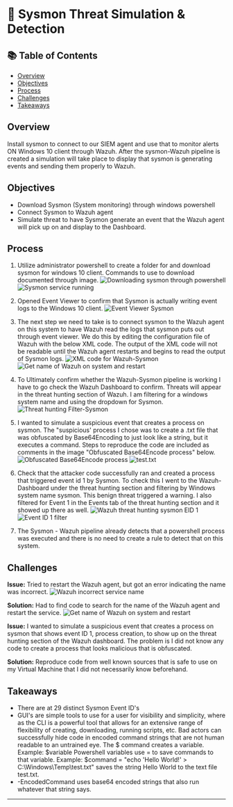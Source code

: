 # 🧪 Sysmon Threat Simulation & Detection

## 📚 Table of Contents

- [Overview](#overview)
- [Objectives](#objectives)
- [Process](#process)
- [Challenges](#challenges)
- [Takeaways](#takeaways)

## Overview

Install sysmon to connect to our SIEM agent and use that to monitor alerts ON Windows 10 client through Wazuh. After the sysmon-Wazuh pipeline is created a simulation will take place to display that sysmon is generating events and sending them properly to Wazuh.

## Objectives

- Download Sysmon (System monitoring) through windows powershell
- Connect Sysmon to Wazuh agent
- Simulate threat to have Sysmon generate an event that the Wazuh agent will pick up on and display to the Dashboard.

## Process

1. Utilize administrator powershell to create a folder for and download sysmon for windows 10 client. Commands to use to download documented through image.
![Downloading sysmon through powershell](images/20251023131220.png)
![Sysmon service running](images/20251023134428.png)

2. Opened Event Viewer to confirm that Sysmon is actually writing event logs to the Windows 10 client.
![Event Viewer Sysmon](images/20251023135615.png)

3. The next step we need to take is to connect sysmon to the Wazuh agent on this system to have Wazuh read the logs that sysmon puts out through event viewer. We do this by editing the configuration file of Wazuh with the below XML code. The output of the XML code will not be readable until the Wazuh agent restarts and begins to read the output of Sysmon logs.
![XML code for Wazuh-Sysmon](images/20251023140708.png)
![Get name of Wazuh on system and restart](images/20251023141332.png)

4. To Ultimately confirm whether the Wazuh-Sysmon pipeline is working I have to go check the Wazuh Dashboard to confirm. Threats will appear in the threat hunting section of Wazuh. I am filtering for a windows system name and using the dropdown for Sysmon.
![Threat hunting Filter-Sysmon](images/20251023141954.png)

5. I wanted to simulate a suspicious event that creates a process on sysmon. The "suspicious' process I chose was to create a .txt file that was obfuscated by Base64Encoding to just look like a string, but it executes a command. Steps to reproduce the code are included as comments in the image "Obfuscated Base64Encode process" below.
![Obfuscated Base64Encode process](images/20251024161038.png)
![test.txt](images/20251024164237.png)

6. Check that the attacker code successfully ran and created a process that triggered event id 1 by Sysmon. To check this I went to the Wazuh-Dashboard under the threat hunting section and filtering by Windows system name sysmon. This benign threat triggered a warning. I also filtered for Event 1 in the Events tab of the threat hunting section and it showed up there as well.
![Wazuh threat hunting sysmon EID 1](images/20251024164333.png)
![Event ID 1 filter](images/20251024164719.png)

7. The Sysmon - Wazuh pipeline already detects that a powershell process was executed and there is no need to create a rule to detect that on this system.

## Challenges

**Issue:**
Tried to restart the Wazuh agent, but got an error indicating the name was incorrect.
![Wazuh incorrect service name](images/20251023142414.png)

**Solution:**
Had to find code to search for the name of the Wazuh agent and restart the service.
![Get name of Wazuh on system and restart](images/20251023141332.png)

**Issue:**
I wanted to simulate a suspicious event that creates a process on sysmon that shows event ID 1, process creation, to show up on the threat hunting section of the Wazuh dashboard. The problem is I did not know any code to create a process that looks malicious that is obfuscated.

**Solution:**
Reproduce code from well known sources that is safe to use on my Virtual Machine that I did not necessarily know beforehand.

## Takeaways

- There are at 29 distinct Sysmon Event ID's
- GUI's are simple tools to use for a user for visibility and simplicity, where as the CLI is a powerful tool that allows for an extensive range of flexibility of creating, downloading, running scripts, etc.
Bad actors can successfully hide code in encoded command strings that are not human readable to an untrained eye.
The $ command creates a variable. Example: $variable
Powershell variables use = to save commands to that variable. Example: $command = "echo 'Hello World!' > C:\Windows\Temp\test.txt" saves the string Hello World to the text file test.txt.
- -EncodedCommand uses base64 encoded strings that also run whatever that string says.

***
